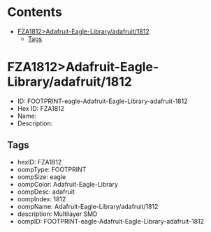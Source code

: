 



Contents
========

* [FZA1812>Adafruit-Eagle-Library/adafruit/1812](#fza1812adafruit-eagle-libraryadafruit1812)
	* [Tags](#tags)

# FZA1812>Adafruit-Eagle-Library/adafruit/1812

- ID: FOOTPRINT-eagle-Adafruit-Eagle-Library-adafruit-1812
- Hex ID: FZA1812
- Name: 
- Description: 

## Tags

- hexID: FZA1812
- oompType: FOOTPRINT
- oompSize: eagle
- oompColor: Adafruit-Eagle-Library
- oompDesc: adafruit
- oompIndex: 1812
- oompName: Adafruit-Eagle-Library/adafruit/1812
- description: Multilayer SMD
- oompID: FOOTPRINT-eagle-Adafruit-Eagle-Library-adafruit-1812
